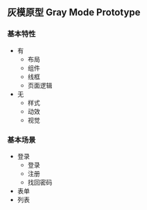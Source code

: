 ## 灰模原型 Gray Mode Prototype

### 基本特性

- 有
    - 布局
    - 组件
    - 线框
    - 页面逻辑
- 无
    - 样式
    - 动效
    - 视觉

### 基本场景

- 登录
    - 登录
    - 注册
    - 找回密码
- 表单
- 列表
